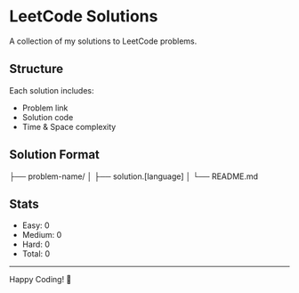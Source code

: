 # LeetCode Solutions

A collection of my solutions to LeetCode problems.

## Structure

Each solution includes:
- Problem link
- Solution code
- Time & Space complexity

## Solution Format

├── problem-name/
│ ├── solution.[language]
│ └── README.md


## Stats
- Easy: 0
- Medium: 0
- Hard: 0
- Total: 0

---
Happy Coding! 🎯